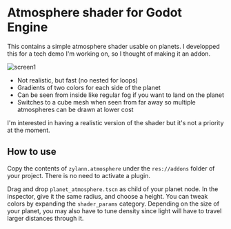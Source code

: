 Atmosphere shader for Godot Engine
====================================

This contains a simple atmosphere shader usable on planets. I developped this for a tech demo I'm working on, so I thought of making it an addon.

![screen1](https://user-images.githubusercontent.com/1311555/107590266-9ffe2e80-6bff-11eb-83af-33c25ce3f0a8.png)

- Not realistic, but fast (no nested for loops)
- Gradients of two colors for each side of the planet
- Can be seen from inside like regular fog if you want to land on the planet
- Switches to a cube mesh when seen from far away so multiple atmospheres can be drawn at lower cost

I'm interested in having a realistic version of the shader but it's not a priority at the moment.


How to use
-----------

Copy the contents of `zylann.atmosphere` under the `res://addons` folder of your project. There is no need to activate a plugin.

Drag and drop `planet_atmosphere.tscn` as child of your planet node. In the inspector, give it the same radius, and choose a height. You can tweak colors by expanding the `shader_params` category. Depending on the size of your planet, you may also have to tune density since light will have to travel larger distances through it.
